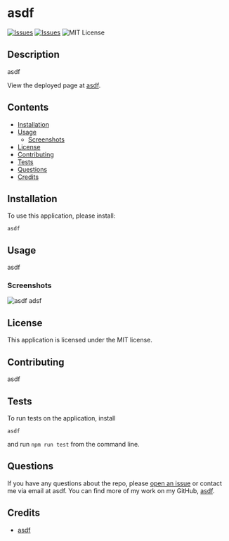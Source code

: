 # asdf
[![Issues](https://img.shields.io/github/issues/asdf/asdf)](https://github.com/asdf/asdf/issues) [![Issues](https://img.shields.io/github/contributors/asdf/asdf)](https://github.com/asdf/asdf/graphs/contributors) ![MIT License](https://img.shields.io/badge/license-MIT-blue)

## Description
asdf
          
View the deployed page at [asdf](asdf).
## Contents
* [Installation](#installation)
* [Usage](#usage)
   * [Screenshots](#screenshots)
* [License](#license)
* [Contributing](#contributing)
* [Tests](#tests)
* [Questions](#questions)
* [Credits](#credits)

## Installation
To use this application, please install: 
```
asdf
```
  
## Usage
asdf 
  
### Screenshots
![asdf](asdf)
adsf

## License
This application is licensed under the MIT license.
  
## Contributing
asdf
  
## Tests
To run tests on the application, install
```
asdf
```
and run `npm run test` from the command line.
  
## Questions
If you have any questions about the repo, please [open an issue](https://github.com/asdf/asdf/issues) or contact me via email at asdf. You can find more of my work on my GitHub, [asdf](https://github.com/asdf/).
  
## Credits
* [asdf](asdf)

  
